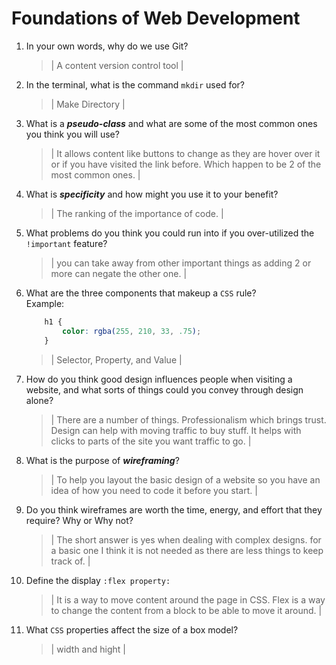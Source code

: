 # Foundations of Web Development
01. In your own words, why do we use Git?
    > | A content version control tool |

02. In the terminal, what is the command `mkdir` used for?
    > | Make Directory  |

03. What is a ***pseudo-class*** and what are some of the most common ones you think you will use?
    > | It allows content like buttons to change as they are hover over it or if you have visited the link before. Which happen to be 2 of the most common ones. |

04. What is ***specificity*** and how might you use it to your benefit?
    > | The ranking of the importance of code. |

05. What problems do you think you could run into if you over-utilized the `!important` feature?
    > | you can take away from other important things as adding 2 or more can negate the other one. |

06. What are the three components that makeup a `CSS` rule? <br> Example:

    ```css
        h1 {
            color: rgba(255, 210, 33, .75);
        }
    ```

    > | Selector, Property, and Value |

07. How do you think good design influences people when visiting a website, and what sorts of things could you convey through design alone?
    > | There are a number of things. Professionalism which brings trust. Design can help with moving traffic to buy stuff. It helps with clicks to parts of the site you want traffic to go. |

08. What is the purpose of ***wireframing***?
    > | To help you layout the basic design of a website so you have an idea of how you need to code it before you start. |

09. Do you think wireframes are worth the time, energy, and effort that they require? Why or Why not?
    > | The short answer is yes when dealing with complex designs. for a basic one I think it is not needed as there are less things to keep track of.  |

10. Define the display `:flex property:`
    > | It is a way to move content around the page in CSS. Flex is a way to change the content from a block to be able to move it around.  |

11. What `CSS` properties affect the size of a box model?
    > | width and hight |
